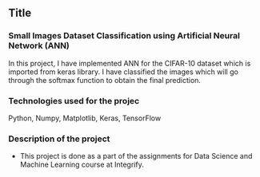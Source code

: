 ## Title
### Small Images Dataset Classification using Artificial Neural Network (ANN)
In this project, I have implemented ANN for the CIFAR-10 dataset which is imported from keras library.
I have classified the images which will go through the softmax function to obtain the final prediction.
### Technologies used for the projec
Python, Numpy, Matplotlib, Keras, TensorFlow
### Description of the project
* This project is done as a part of the assignments for Data Science and Machine Learning course at Integrify.